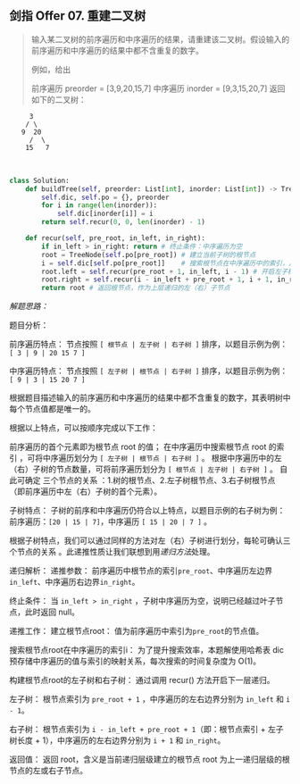 ## 剑指 Offer 07. 重建二叉树

> 输入某二叉树的前序遍历和中序遍历的结果，请重建该二叉树。假设输入的前序遍历和中序遍历的结果中都不含重复的数字。
> 
> 例如，给出
> 
> 前序遍历 preorder = [3,9,20,15,7]
> 中序遍历 inorder = [9,3,15,20,7]
> 返回如下的二叉树：

         3
        / \
       9  20
         /  \
        15   7
  


```python
class Solution:
    def buildTree(self, preorder: List[int], inorder: List[int]) -> TreeNode:
        self.dic, self.po = {}, preorder
        for i in range(len(inorder)):
            self.dic[inorder[i]] = i
        return self.recur(0, 0, len(inorder) - 1)

    def recur(self, pre_root, in_left, in_right):
        if in_left > in_right: return # 终止条件：中序遍历为空
        root = TreeNode(self.po[pre_root]) # 建立当前子树的根节点
        i = self.dic[self.po[pre_root]]    # 搜索根节点在中序遍历中的索引，从而可对根节点、左子树、右子树完成划分。
        root.left = self.recur(pre_root + 1, in_left, i - 1) # 开启左子树的下层递归
        root.right = self.recur(i - in_left + pre_root + 1, i + 1, in_right) # 开启右子树的下层递归
        return root # 返回根节点，作为上层递归的左（右）子节点
```


*解题思路：*

题目分析：

前序遍历特点： 节点按照 `[ 根节点 | 左子树 | 右子树 ]` 排序，以题目示例为例：`[ 3 | 9 | 20 15 7 ]`

中序遍历特点： 节点按照 `[ 左子树 | 根节点 | 右子树 ]` 排序，以题目示例为例：`[ 9 | 3 | 15 20 7 ]`

根据题目描述输入的前序遍历和中序遍历的结果中都不含重复的数字，其表明树中每个节点值都是唯一的。

根据以上特点，可以按顺序完成以下工作：

前序遍历的首个元素即为根节点 root 的值；
在中序遍历中搜索根节点 root 的索引 ，可将中序遍历划分为 `[ 左子树 | 根节点 | 右子树 ]` 。
根据中序遍历中的左（右）子树的节点数量，可将前序遍历划分为 `[ 根节点 | 左子树 | 右子树 ]` 。
自此可确定 三个节点的关系 ：1.树的根节点、2.左子树根节点、3.右子树根节点（即前序遍历中左（右）子树的首个元素）。

子树特点： 子树的前序和中序遍历仍符合以上特点，以题目示例的右子树为例：前序遍历：`[20 | 15 | 7]`，中序遍历 `[ 15 | 20 | 7 ]` 。

根据子树特点，我们可以通过同样的方法对左（右）子树进行划分，每轮可确认三个节点的关系 。此递推性质让我们联想到用*递归方法*处理。

递归解析：
递推参数： 前序遍历中根节点的索引`pre_root`、中序遍历左边界`in_left`、中序遍历右边界`in_right`。

终止条件： 当 `in_left > in_right` ，子树中序遍历为空，说明已经越过叶子节点，此时返回 null。

递推工作：
建立根节点root： 值为前序遍历中索引为`pre_root`的节点值。

搜索根节点root在中序遍历的索引i： 为了提升搜索效率，本题解使用哈希表 dic 预存储中序遍历的值与索引的映射关系，每次搜索的时间复杂度为 O(1)。

构建根节点root的左子树和右子树： 通过调用 recur() 方法开启下一层递归。

左子树： 根节点索引为 `pre_root + 1` ，中序遍历的左右边界分别为 `in_left` 和 `i - 1`。

右子树： 根节点索引为 `i - in_left + pre_root + 1`（即：根节点索引 + 左子树长度 + 1），中序遍历的左右边界分别为 `i + 1` 和 `in_right`。

返回值： 返回 root，含义是当前递归层级建立的根节点 root 为上一递归层级的根节点的左或右子节点。

